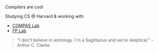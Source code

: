 Compilers are cool

Studying CS @ Harvard & working with
 * [COMPAS Lab](https://github.com/hazelgrove/hazel)
 * [FP Lab](https://github.com/hazelgrove/hazel)


> "I don't believe in astrology. I'm a Sagittarius and we're skeptical." - Arthur C. Clarke
